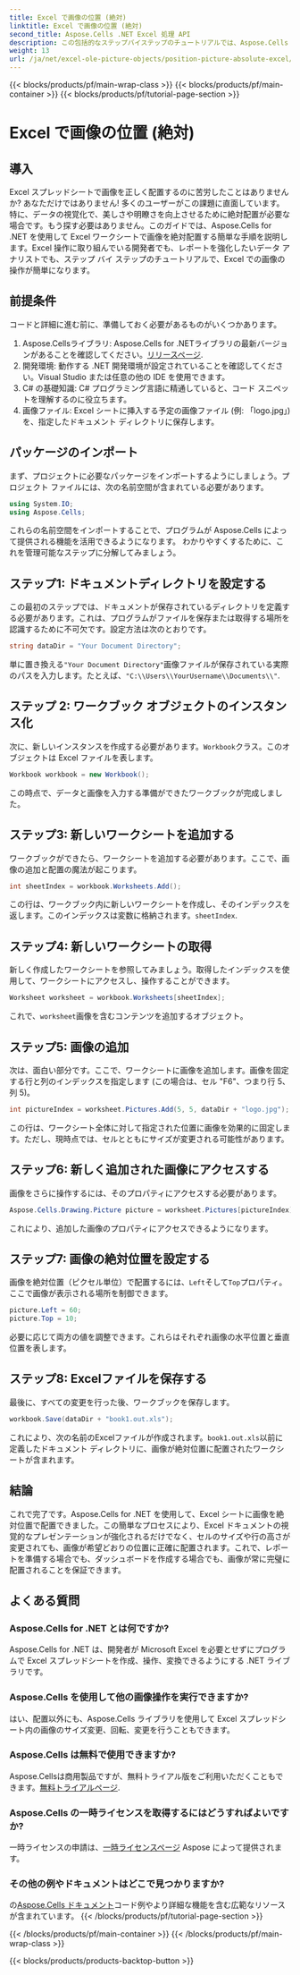 ```yaml
---
title: Excel で画像の位置 (絶対)
linktitle: Excel で画像の位置 (絶対)
second_title: Aspose.Cells .NET Excel 処理 API
description: この包括的なステップバイステップのチュートリアルでは、Aspose.Cells for .NET を使用して Excel で画像を絶対位置に配置する方法を学習します。
weight: 13
url: /ja/net/excel-ole-picture-objects/position-picture-absolute-excel/
---
```


{{< blocks/products/pf/main-wrap-class >}}
{{< blocks/products/pf/main-container >}}
{{< blocks/products/pf/tutorial-page-section >}}

# Excel で画像の位置 (絶対)

## 導入
Excel スプレッドシートで画像を正しく配置するのに苦労したことはありませんか? あなただけではありません! 多くのユーザーがこの課題に直面しています。特に、データの視覚化で、美しさや明瞭さを向上させるために絶対配置が必要な場合です。もう探す必要はありません。このガイドでは、Aspose.Cells for .NET を使用して Excel ワークシートで画像を絶対配置する簡単な手順を説明します。Excel 操作に取り組んでいる開発者でも、レポートを強化したいデータ アナリストでも、ステップ バイ ステップのチュートリアルで、Excel での画像の操作が簡単になります。
## 前提条件
コードと詳細に進む前に、準備しておく必要があるものがいくつかあります。
1.  Aspose.Cellsライブラリ: Aspose.Cells for .NETライブラリの最新バージョンがあることを確認してください。[リリースページ](https://releases.aspose.com/cells/net/).
2. 開発環境: 動作する .NET 開発環境が設定されていることを確認してください。Visual Studio または任意の他の IDE を使用できます。
3. C# の基礎知識: C# プログラミング言語に精通していると、コード スニペットを理解するのに役立ちます。
4. 画像ファイル: Excel シートに挿入する予定の画像ファイル (例: 「logo.jpg」) を、指定したドキュメント ディレクトリに保存します。

## パッケージのインポート
まず、プロジェクトに必要なパッケージをインポートするようにしましょう。プロジェクト ファイルには、次の名前空間が含まれている必要があります。
```csharp
using System.IO;
using Aspose.Cells;
```
これらの名前空間をインポートすることで、プログラムが Aspose.Cells によって提供される機能を活用できるようになります。
わかりやすくするために、これを管理可能なステップに分解してみましょう。
## ステップ1: ドキュメントディレクトリを設定する
この最初のステップでは、ドキュメントが保存されているディレクトリを定義する必要があります。これは、プログラムがファイルを保存または取得する場所を認識するために不可欠です。設定方法は次のとおりです。
```csharp
string dataDir = "Your Document Directory";
```
単に置き換える`"Your Document Directory"`画像ファイルが保存されている実際のパスを入力します。たとえば、`"C:\\Users\\YourUsername\\Documents\\"`.
## ステップ 2: ワークブック オブジェクトのインスタンス化
次に、新しいインスタンスを作成する必要があります。`Workbook`クラス。このオブジェクトは Excel ファイルを表します。
```csharp
Workbook workbook = new Workbook();
```
この時点で、データと画像を入力する準備ができたワークブックが完成しました。
## ステップ3: 新しいワークシートを追加する
ワークブックができたら、ワークシートを追加する必要があります。ここで、画像の追加と配置の魔法が起こります。
```csharp
int sheetIndex = workbook.Worksheets.Add();
```
この行は、ワークブック内に新しいワークシートを作成し、そのインデックスを返します。このインデックスは変数に格納されます。`sheetIndex`.
## ステップ4: 新しいワークシートの取得
新しく作成したワークシートを参照してみましょう。取得したインデックスを使用して、ワークシートにアクセスし、操作することができます。
```csharp
Worksheet worksheet = workbook.Worksheets[sheetIndex];
```
これで、`worksheet`画像を含むコンテンツを追加するオブジェクト。
## ステップ5: 画像の追加
次は、面白い部分です。ここで、ワークシートに画像を追加します。画像を固定する行と列のインデックスを指定します (この場合は、セル "F6"、つまり行 5、列 5)。
```csharp
int pictureIndex = worksheet.Pictures.Add(5, 5, dataDir + "logo.jpg");
```
この行は、ワークシート全体に対して指定された位置に画像を効果的に固定します。ただし、現時点では、セルとともにサイズが変更される可能性があります。
## ステップ6: 新しく追加された画像にアクセスする
画像をさらに操作するには、そのプロパティにアクセスする必要があります。
```csharp
Aspose.Cells.Drawing.Picture picture = worksheet.Pictures[pictureIndex];
```
これにより、追加した画像のプロパティにアクセスできるようになります。
## ステップ7: 画像の絶対位置を設定する
画像を絶対位置（ピクセル単位）で配置するには、`Left`そして`Top`プロパティ。ここで画像が表示される場所を制御できます。
```csharp
picture.Left = 60;
picture.Top = 10;
```
必要に応じて両方の値を調整できます。これらはそれぞれ画像の水平位置と垂直位置を表します。
## ステップ8: Excelファイルを保存する
最後に、すべての変更を行った後、ワークブックを保存します。
```csharp
workbook.Save(dataDir + "book1.out.xls");
```
これにより、次の名前のExcelファイルが作成されます。`book1.out.xls`以前に定義したドキュメント ディレクトリに、画像が絶対位置に配置されたワークシートが含まれます。

## 結論
これで完了です。Aspose.Cells for .NET を使用して、Excel シートに画像を絶対位置で配置できました。この簡単なプロセスにより、Excel ドキュメントの視覚的なプレゼンテーションが強化されるだけでなく、セルのサイズや行の高さが変更されても、画像が希望どおりの位置に正確に配置されます。これで、レポートを準備する場合でも、ダッシュボードを作成する場合でも、画像が常に完璧に配置されることを保証できます。
## よくある質問
### Aspose.Cells for .NET とは何ですか?
Aspose.Cells for .NET は、開発者が Microsoft Excel を必要とせずにプログラムで Excel スプレッドシートを作成、操作、変換できるようにする .NET ライブラリです。
### Aspose.Cells を使用して他の画像操作を実行できますか?
はい、配置以外にも、Aspose.Cells ライブラリを使用して Excel スプレッドシート内の画像のサイズ変更、回転、変更を行うこともできます。
### Aspose.Cells は無料で使用できますか?
 Aspose.Cellsは商用製品ですが、無料トライアル版をご利用いただくこともできます。[無料トライアルページ](https://releases.aspose.com/).
### Aspose.Cells の一時ライセンスを取得するにはどうすればよいですか?
一時ライセンスの申請は、[一時ライセンスページ](https://purchase.aspose.com/temporary-license/) Aspose によって提供されます。
### その他の例やドキュメントはどこで見つかりますか?
の[Aspose.Cells ドキュメント](https://reference.aspose.com/cells/net/)コード例やより詳細な機能を含む広範なリソースが含まれています。
{{< /blocks/products/pf/tutorial-page-section >}}

{{< /blocks/products/pf/main-container >}}
{{< /blocks/products/pf/main-wrap-class >}}

{{< blocks/products/products-backtop-button >}}

